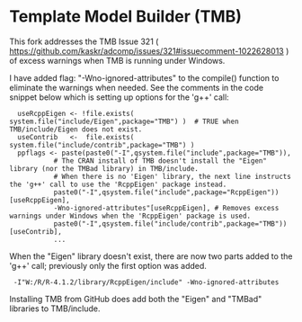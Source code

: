 Template Model Builder (TMB)
============================
This fork addresses the TMB Issue 321  ( https://github.com/kaskr/adcomp/issues/321#issuecomment-1022628013 ) of excess warnings when TMB is running under Windows.

I have added flag: "-Wno-ignored-attributes" to the compile() function to eliminate the warnings when needed. See the comments in the code snippet below which is setting up options for the 'g++' call:


      useRcppEigen <- !file.exists( system.file("include/Eigen",package="TMB") )  # TRUE when TMB/include/Eigen does not exist.
      useContrib   <-  file.exists( system.file("include/contrib",package="TMB") )
      ppflags <- paste(paste0("-I",qsystem.file("include",package="TMB")),
               # The CRAN install of TMB doesn't install the "Eigen" library (nor the TMBad library) in TMB/include.
               # When there is no 'Eigen' library, the next line instructs the 'g++' call to use the 'RcppEigen' package instead.
               paste0("-I",qsystem.file("include",package="RcppEigen"))[useRcppEigen], 
               -Wno-ignored-attributes"[useRcppEigen], # Removes excess warnings under Windows when the 'RcppEigen' package is used.
               paste0("-I",qsystem.file("include/contrib",package="TMB"))[useContrib],
               ...
              
When the "Eigen" library doesn't exist, there are now two parts added to the 'g++' call; previously only the first option was added.
    
     -I"W:/R/R-4.1.2/library/RcppEigen/include" -Wno-ignored-attributes
              
                       
 Installing TMB from GitHub does add both the "Eigen" and "TMBad" libraries to TMB/include.
 
 
